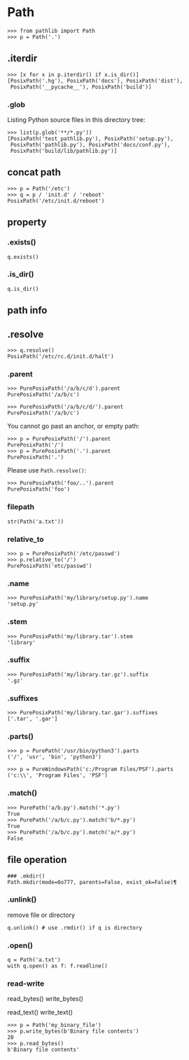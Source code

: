 
# Path

    >>> from pathlib import Path
    >>> p = Path('.')

## .iterdir

    >>> [x for x in p.iterdir() if x.is_dir()]
    [PosixPath('.hg'), PosixPath('docs'), PosixPath('dist'),
     PosixPath('__pycache__'), PosixPath('build')]

### .glob
Listing Python source files in this directory tree:

    >>> list(p.glob('**/*.py'))
    [PosixPath('test_pathlib.py'), PosixPath('setup.py'),
     PosixPath('pathlib.py'), PosixPath('docs/conf.py'),
     PosixPath('build/lib/pathlib.py')]

## concat path
    >>> p = Path('/etc')
    >>> q = p / 'init.d' / 'reboot'
    PosixPath('/etc/init.d/reboot')

## property

### .exists()

    q.exists()

### .is_dir()
    q.is_dir()

## path info

## .resolve

    >>> q.resolve()
    PosixPath('/etc/rc.d/init.d/halt')

### .parent

    >>> PurePosixPath('/a/b/c/d').parent
    PurePosixPath('/a/b/c')

    >>> PurePosixPath('/a/b/c/d/').parent
    PurePosixPath('/a/b/c')

You cannot go past an anchor, or empty path:

    >>> p = PurePosixPath('/').parent
    PurePosixPath('/')
    >>> p = PurePosixPath('.').parent
    PurePosixPath('.')

Please use `Path.resolve()`:

    >>> PurePosixPath('foo/..').parent
    PurePosixPath('foo')

### filepath

    str(Path('a.txt'))

### relative_to

    >>> p = PurePosixPath('/etc/passwd')
    >>> p.relative_to('/')
    PurePosixPath('etc/passwd')

### .name

    >>> PurePosixPath('my/library/setup.py').name
    'setup.py'

### .stem

    >>> PurePosixPath('my/library.tar').stem
    'library'

### .suffix

    >>> PurePosixPath('my/library.tar.gz').suffix
    '.gz'

### .suffixes

    >>> PurePosixPath('my/library.tar.gar').suffixes
    ['.tar', '.gar']

### .parts()

    >>> p = PurePath('/usr/bin/python3').parts
    ('/', 'usr', 'bin', 'python3')

    >>> p = PureWindowsPath('c:/Program Files/PSF').parts
    ('c:\\', 'Program Files', 'PSF')

### .match()

    >>> PurePath('a/b.py').match('*.py')
    True
    >>> PurePath('/a/b/c.py').match('b/*.py')
    True
    >>> PurePath('/a/b/c.py').match('a/*.py')
    False

## file operation

    ### .mkdir()
    Path.mkdir(mode=0o777, parents=False, exist_ok=False)¶

### .unlink()
remove file or directory

    q.unlink() # use .rmdir() if q is directory

### .open()

    q = Path('a.txt')
    with q.open() as f: f.readline()

### read-write
read_bytes()
write_bytes()

read_text()
write_text()

    >>> p = Path('my_binary_file')
    >>> p.write_bytes(b'Binary file contents')
    20
    >>> p.read_bytes()
    b'Binary file contents'
